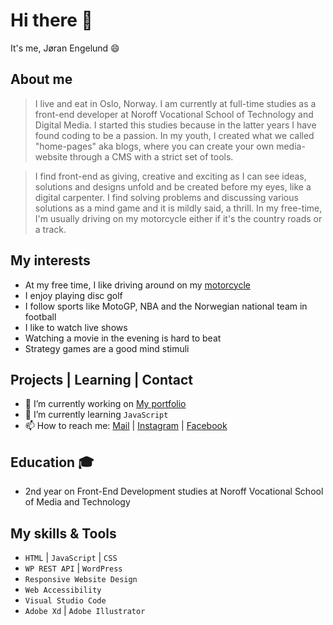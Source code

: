 # Hi there 👋

It's me, Jøran Engelund :smile:

## About me
> I live and eat in Oslo, Norway. I am currently at full-time studies as a front-end developer at Noroff Vocational School of Technology and Digital Media. I started this studies because in the latter years I have found coding to be a passion. In my youth, I created what we called "home-pages" aka blogs, where you can create your own media-website through a CMS with a strict set of tools.

> I find front-end as giving, creative and exciting as I can see ideas, solutions and designs unfold and be created before my eyes, like a digital carpenter. I find solving problems and discussing various solutions as a mind game and it is mildly said, a thrill. In my free-time, I'm usually driving on my motorcycle either if it's the country roads or a track.

## My interests
- At my free time, I like driving around on my [motorcycle](https://www.instagram.com/jaywithsway/)
- I enjoy playing disc golf
- I follow sports like MotoGP, NBA and the Norwegian national team in football
- I like to watch live shows
- Watching a movie in the evening is hard to beat
- Strategy games are a good mind stimuli

## Projects | Learning | Contact

- 🔭 I’m currently working on [My portfolio](https://joranengelund.github.io/#home)
- 🌱 I’m currently learning ```JavaScript```
- 📫 How to reach me: [Mail](mailto:joranengelund@hotmail.com) | [Instagram](https://www.instagram.com/joranengelund/) | [Facebook](https://www.facebook.com/joranengelund)

## Education :mortar_board:
- 2nd year on Front-End Development studies at Noroff Vocational School of Media and Technology

## My skills & Tools
- ```HTML``` | ```JavaScript``` | ```CSS```
- ```WP REST API``` | ```WordPress```
- ```Responsive Website Design```
- ```Web Accessibility``` 
- ```Visual Studio Code```
- ```Adobe Xd``` | ```Adobe Illustrator```
